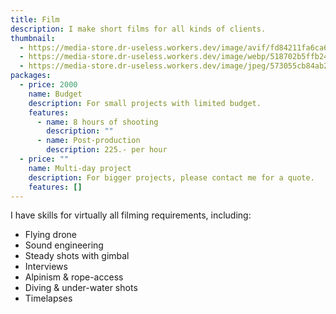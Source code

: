 ```yaml
---
title: Film
description: I make short films for all kinds of clients.
thumbnail:
  - https://media-store.dr-useless.workers.dev/image/avif/fd84211fa6ca66ebd63216cd593615ea984701509ad9bda8ea2985158002201c
  - https://media-store.dr-useless.workers.dev/image/webp/518702b5ffb24708cd5a6b657ef73d90392df0bd493a4a097d44109f1364ec09
  - https://media-store.dr-useless.workers.dev/image/jpeg/573055cb84ab22846d83b8a9864c80e57e98dd4b065e4fc9a42f39c9137c2f85
packages:
  - price: 2000
    name: Budget
    description: For small projects with limited budget.
    features:
      - name: 8 hours of shooting
        description: ""
      - name: Post-production
        description: 225.- per hour
  - price: ""
    name: Multi-day project
    description: For bigger projects, please contact me for a quote.
    features: []
---
```

I have skills for virtually all filming requirements, including:

* Flying drone
* Sound engineering
* Steady shots with gimbal
* Interviews
* Alpinism & rope-access
* Diving & under-water shots
* Timelapses